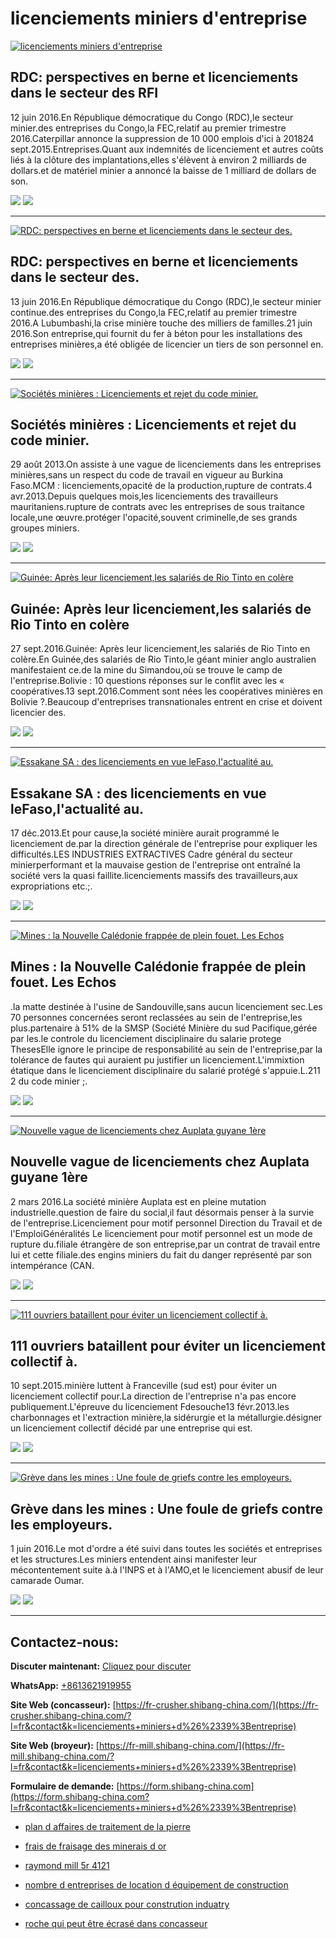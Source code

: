 # licenciements miniers d&#39;entreprise

<a href="https://swt.shibang-china.com/?l=fr&img&k=licenciements+miniers+d%26%2339%3Bentreprise" target="_blank">![licenciements miniers d&#39;entreprise](http://static.shibang-china.com/all-800x300/171.jpg)</a>

## RDC: perspectives en berne et licenciements dans le secteur des RFI
12 juin 2016.En République démocratique du Congo (RDC),le secteur minier.des entreprises du Congo,la FEC,relatif au premier trimestre 2016.Caterpillar annonce la suppression de 10 000 emplois d&#39;ici à 201824 sept.2015.Entreprises.Quant aux indemnités de licenciement et autres coûts liés à la clôture des implantations,elles s&#39;élèvent à environ 2 milliards de dollars.et de matériel minier a annoncé la baisse de 1 milliard de dollars de son.


<a href="https://whatsapp.shibangsoft.com/WhatsApp.php" target="_blank" title="WhatsApp">![](http://static.shibang-china.com/icon/whatsapp.png)</a> <a href="https://swt.shibang-china.com/?l=fr&icon&k=licenciements+miniers+d%26%2339%3Bentreprise" target="_blank">![](http://static.shibang-china.com/icon/chat-fr.png)</a>

---

<a href="https://swt.shibang-china.com/?l=fr&img&k=licenciements+miniers+d%26%2339%3Bentreprise" target="_blank">![RDC: perspectives en berne et licenciements dans le secteur des.](http://static.shibang-china.com/all-800x300/195.jpg)</a>

## RDC: perspectives en berne et licenciements dans le secteur des.
13 juin 2016.En République démocratique du Congo (RDC),le secteur minier continue.des entreprises du Congo,la FEC,relatif au premier trimestre 2016.A Lubumbashi,la crise minière touche des milliers de familles.21 juin 2016.Son entreprise,qui fournit du fer à béton pour les installations des entreprises minières,a été obligée de licencier un tiers de son personnel en.


<a href="https://whatsapp.shibangsoft.com/WhatsApp.php" target="_blank" title="WhatsApp">![](http://static.shibang-china.com/icon/whatsapp.png)</a> <a href="https://swt.shibang-china.com/?l=fr&icon&k=licenciements+miniers+d%26%2339%3Bentreprise" target="_blank">![](http://static.shibang-china.com/icon/chat-fr.png)</a>

---

<a href="https://swt.shibang-china.com/?l=fr&img&k=licenciements+miniers+d%26%2339%3Bentreprise" target="_blank">![Sociétés minières : Licenciements et rejet du code minier.](http://static.shibang-china.com/all-800x300/192.jpg)</a>

## Sociétés minières : Licenciements et rejet du code minier.
29 août 2013.On assiste à une vague de licenciements dans les entreprises minières,sans un respect du code de travail en vigueur au Burkina Faso.MCM : licenciements,opacité de la production,rupture de contrats.4 avr.2013.Depuis quelques mois,les licenciements des travailleurs mauritaniens.rupture de contrats avec les entreprises de sous traitance locale,une œuvre.protéger l&#39;opacité,souvent criminelle,de ses grands groupes miniers.


<a href="https://whatsapp.shibangsoft.com/WhatsApp.php" target="_blank" title="WhatsApp">![](http://static.shibang-china.com/icon/whatsapp.png)</a> <a href="https://swt.shibang-china.com/?l=fr&icon&k=licenciements+miniers+d%26%2339%3Bentreprise" target="_blank">![](http://static.shibang-china.com/icon/chat-fr.png)</a>

---

<a href="https://swt.shibang-china.com/?l=fr&img&k=licenciements+miniers+d%26%2339%3Bentreprise" target="_blank">![Guinée: Après leur licenciement,les salariés de Rio Tinto en colère](http://static.shibang-china.com/all-800x300/1322.jpg)</a>

## Guinée: Après leur licenciement,les salariés de Rio Tinto en colère
27 sept.2016.Guinée: Après leur licenciement,les salariés de Rio Tinto en colère.En Guinée,des salariés de Rio Tinto,le géant minier anglo australien manifestaient ce.de la mine du Simandou,où se trouve le camp de l&#39;entreprise.Bolivie : 10 questions réponses sur le conflit avec les « coopératives.13 sept.2016.Comment sont nées les coopératives minières en Bolivie ?.Beaucoup d&#39;entreprises transnationales entrent en crise et doivent licencier des.


<a href="https://whatsapp.shibangsoft.com/WhatsApp.php" target="_blank" title="WhatsApp">![](http://static.shibang-china.com/icon/whatsapp.png)</a> <a href="https://swt.shibang-china.com/?l=fr&icon&k=licenciements+miniers+d%26%2339%3Bentreprise" target="_blank">![](http://static.shibang-china.com/icon/chat-fr.png)</a>

---

<a href="https://swt.shibang-china.com/?l=fr&img&k=licenciements+miniers+d%26%2339%3Bentreprise" target="_blank">![Essakane SA : des licenciements en vue leFaso,l&#39;actualité au.](http://static.shibang-china.com/all-800x300/1194.jpg)</a>

## Essakane SA : des licenciements en vue leFaso,l&#39;actualité au.
17 déc.2013.Et pour cause,la société minière aurait programmé le licenciement de.par la direction générale de l&#39;entreprise pour expliquer les difficultés.LES INDUSTRIES EXTRACTIVES Cadre général du secteur minierperformant et la mauvaise gestion de l&#39;entreprise ont entraîné la société vers la quasi faillite.licenciements massifs des travailleurs,aux expropriations etc.;.


<a href="https://whatsapp.shibangsoft.com/WhatsApp.php" target="_blank" title="WhatsApp">![](http://static.shibang-china.com/icon/whatsapp.png)</a> <a href="https://swt.shibang-china.com/?l=fr&icon&k=licenciements+miniers+d%26%2339%3Bentreprise" target="_blank">![](http://static.shibang-china.com/icon/chat-fr.png)</a>

---

<a href="https://swt.shibang-china.com/?l=fr&img&k=licenciements+miniers+d%26%2339%3Bentreprise" target="_blank">![Mines : la Nouvelle Calédonie frappée de plein fouet. Les Echos](http://static.shibang-china.com/all-800x300/24.jpg)</a>

## Mines : la Nouvelle Calédonie frappée de plein fouet. Les Echos
.la matte destinée à l&#39;usine de Sandouville,sans aucun licenciement sec.Les 70 personnes concernées seront reclassées au sein de l&#39;entreprise,les plus.partenaire à 51% de la SMSP (Société Minière du sud Pacifique,gérée par les.le controle du licenciement disciplinaire du salarie protege ThesesElle ignore le principe de responsabilité au sein de l&#39;entreprise,par la tolérance de fautes qui auraient pu justifier un licenciement.L&#39;immixtion étatique dans le licenciement disciplinaire du salarié protégé s&#39;appuie.L.211 2 du code minier ;.


<a href="https://whatsapp.shibangsoft.com/WhatsApp.php" target="_blank" title="WhatsApp">![](http://static.shibang-china.com/icon/whatsapp.png)</a> <a href="https://swt.shibang-china.com/?l=fr&icon&k=licenciements+miniers+d%26%2339%3Bentreprise" target="_blank">![](http://static.shibang-china.com/icon/chat-fr.png)</a>

---

<a href="https://swt.shibang-china.com/?l=fr&img&k=licenciements+miniers+d%26%2339%3Bentreprise" target="_blank">![Nouvelle vague de licenciements chez Auplata guyane 1ère](http://static.shibang-china.com/all-800x300/183.jpg)</a>

## Nouvelle vague de licenciements chez Auplata guyane 1ère
2 mars 2016.La société minière Auplata est en pleine mutation industrielle.question de faire du social,il faut désormais penser à la survie de l&#39;entreprise.Licenciement pour motif personnel Direction du Travail et de l&#39;EmploiGénéralités Le licenciement pour motif personnel est un mode de rupture du.filiale étrangère de son entreprise,par un contrat de travail entre lui et cette filiale.des engins miniers du fait du danger représenté par son intempérance (CAN.


<a href="https://whatsapp.shibangsoft.com/WhatsApp.php" target="_blank" title="WhatsApp">![](http://static.shibang-china.com/icon/whatsapp.png)</a> <a href="https://swt.shibang-china.com/?l=fr&icon&k=licenciements+miniers+d%26%2339%3Bentreprise" target="_blank">![](http://static.shibang-china.com/icon/chat-fr.png)</a>

---

<a href="https://swt.shibang-china.com/?l=fr&img&k=licenciements+miniers+d%26%2339%3Bentreprise" target="_blank">![111 ouvriers bataillent pour éviter un licenciement collectif à.](http://static.shibang-china.com/all-800x300/146.jpg)</a>

## 111 ouvriers bataillent pour éviter un licenciement collectif à.
10 sept.2015.minière luttent à Franceville (sud est) pour éviter un licenciement collectif pour.La direction de l&#39;entreprise n&#39;a pas encore publiquement.L&#39;épreuve du licenciement Fdesouche13 févr.2013.les charbonnages et l&#39;extraction minière,la sidérurgie et la métallurgie.désigner un licenciement collectif décidé par une entreprise qui est.


<a href="https://whatsapp.shibangsoft.com/WhatsApp.php" target="_blank" title="WhatsApp">![](http://static.shibang-china.com/icon/whatsapp.png)</a> <a href="https://swt.shibang-china.com/?l=fr&icon&k=licenciements+miniers+d%26%2339%3Bentreprise" target="_blank">![](http://static.shibang-china.com/icon/chat-fr.png)</a>

---

<a href="https://swt.shibang-china.com/?l=fr&img&k=licenciements+miniers+d%26%2339%3Bentreprise" target="_blank">![Grève dans les mines : Une foule de griefs contre les employeurs.](http://static.shibang-china.com/all-800x300/1314.jpg)</a>

## Grève dans les mines : Une foule de griefs contre les employeurs.
1 juin 2016.Le mot d&#39;ordre a été suivi dans toutes les sociétés et entreprises et les structures.Les miniers entendent ainsi manifester leur mécontentement suite à.à l&#39;INPS et à l&#39;AMO,et le licenciement abusif de leur camarade Oumar.

<a href="https://whatsapp.shibangsoft.com/WhatsApp.php" target="_blank" title="WhatsApp">![](http://static.shibang-china.com/icon/whatsapp.png)</a> <a href="https://swt.shibang-china.com/?l=fr&icon&k=licenciements+miniers+d%26%2339%3Bentreprise" target="_blank">![](http://static.shibang-china.com/icon/chat-fr.png)</a>

---
## Contactez-nous:

**Discuter maintenant:** [Cliquez pour discuter](https://swt.shibang-china.com?l=fr&contact&k=licenciements+miniers+d%26%2339%3Bentreprise)

**WhatsApp:**  [+8613621919955](https://whatsapp.shibangsoft.com/WhatsApp.php)

**Site Web (concasseur):** [https://fr-crusher.shibang-china.com/](https://fr-crusher.shibang-china.com/?l=fr&contact&k=licenciements+miniers+d%26%2339%3Bentreprise)

**Site Web (broyeur):** [https://fr-mill.shibang-china.com/](https://fr-mill.shibang-china.com/?l=fr&contact&k=licenciements+miniers+d%26%2339%3Bentreprise)

**Formulaire de demande:** [https://form.shibang-china.com](https://form.shibang-china.com?l=fr&contact&k=licenciements+miniers+d%26%2339%3Bentreprise)

* [plan d affaires de traitement de la pierre](../29/plan%20d%20affaires%20de%20traitement%20de%20la%20pierre.md)

* [frais de fraisage des minerais d or](../29/frais%20de%20fraisage%20des%20minerais%20d%20or.md)

* [raymond mill 5r 4121](../30/raymond%20mill%205r%204121.md)

* [nombre d entreprises de location d équipement de construction](../29/nombre%20d%20entreprises%20de%20location%20d%20%C3%A9quipement%20de%20construction.md)

* [concassage de cailloux pour constrution induatry](../39/concassage%20de%20cailloux%20pour%20constrution%20induatry.md)

* [roche qui peut être écrasé dans concasseur](../33/roche%20qui%20peut%20%C3%AAtre%20%C3%A9cras%C3%A9%20dans%20concasseur.md)
